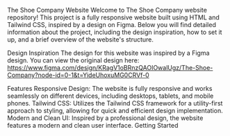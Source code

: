
The Shoe Company Website
Welcome to The Shoe Company website repository! This project is a fully responsive website built using HTML and Tailwind CSS, inspired by a design on Figma. Below you will find detailed information about the project, including the design inspiration, how to set it up, and a brief overview of the website's structure.

Design Inspiration
The design for this website was inspired by a Figma design. You can view the original design here: https://www.figma.com/design/KRagV1oBRnzQAOIOwalUgz/The-Shoe-Company?node-id=0-1&t=YideUhoxuMG0CRVf-0

Features
Responsive Design: The website is fully responsive and works seamlessly on different devices, including desktops, tablets, and mobile phones.
Tailwind CSS: Utilizes the Tailwind CSS framework for a utility-first approach to styling, allowing for quick and efficient design implementation.
Modern and Clean UI: Inspired by a professional design, the website features a modern and clean user interface.
Getting Started
